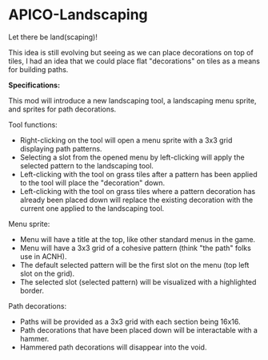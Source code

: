 # APICO-Landscaping
Let there be land(scaping)!

This idea is still evolving but seeing as we can place decorations on top of tiles, I had an idea that we could place flat "decorations" on tiles as a means for building paths. 

**Specifications:**

This mod will introduce a new landscaping tool, a landscaping menu sprite, and sprites for path decorations.

Tool functions:
- Right-clicking on the tool will open a menu sprite with a 3x3 grid displaying path patterns.
- Selecting a slot from the opened menu by left-clicking will apply the selected pattern to the landscaping tool. 
- Left-clicking with the tool on grass tiles after a pattern has been applied to the tool will place the "decoration" down.
- Left-clicking with the tool on grass tiles where a pattern decoration has already been placed down will replace the existing decoration with the current one applied to the landscaping tool.

Menu sprite:
- Menu will have a title at the top, like other standard menus in the game. 
- Menu will have a 3x3 grid of a cohesive pattern (think "the path" folks use in ACNH).
- The default selected pattern will be the first slot on the menu (top left slot on the grid).
- The selected slot (selected pattern) will be visualized with a highlighted border. 

Path decorations:
- Paths will be provided as a 3x3 grid with each section being 16x16.
- Path decorations that have been placed down will be interactable with a hammer. 
- Hammered path decorations will disappear into the void.
